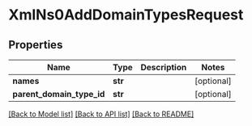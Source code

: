 # XmlNs0AddDomainTypesRequest

## Properties
Name | Type | Description | Notes
------------ | ------------- | ------------- | -------------
**names** | **str** |  | [optional] 
**parent_domain_type_id** | **str** |  | [optional] 

[[Back to Model list]](../README.md#documentation-for-models) [[Back to API list]](../README.md#documentation-for-api-endpoints) [[Back to README]](../README.md)


